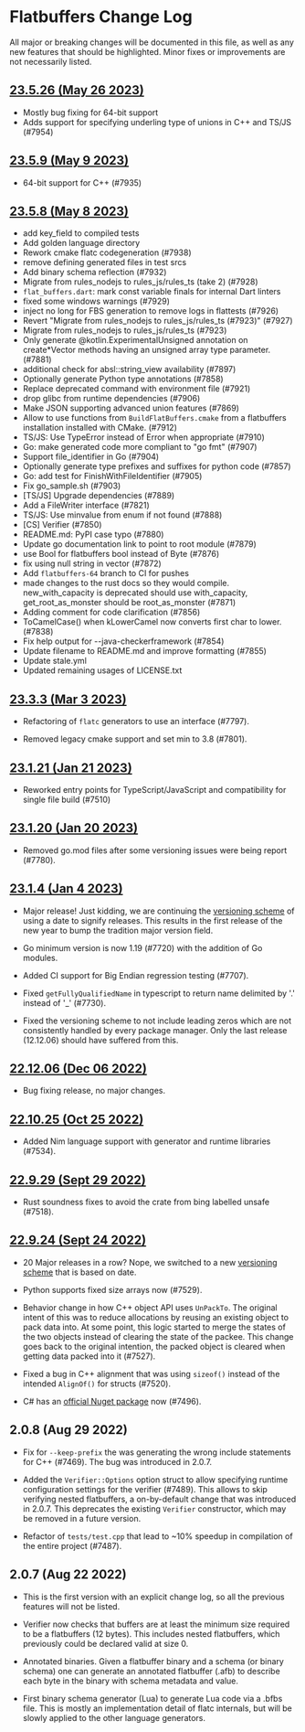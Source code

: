 # Flatbuffers Change Log

All major or breaking changes will be documented in this file, as well as any
new features that should be highlighted. Minor fixes or improvements are not
necessarily listed.

## [23.5.26 (May 26 2023)](https://github.com/google/flatbuffers/releases/tag/v23.5.26)

* Mostly bug fixing for 64-bit support
* Adds support for specifying underling type of unions in C++ and TS/JS (#7954)

## [23.5.9 (May 9 2023)](https://github.com/google/flatbuffers/releases/tag/v23.5.9)

* 64-bit support for C++ (#7935)

## [23.5.8 (May 8 2023)](https://github.com/google/flatbuffers/releases/tag/v23.5.8)

* add key_field to compiled tests
* Add golden language directory
* Rework cmake flatc codegeneration (#7938)
* remove defining generated files in test srcs
* Add binary schema reflection (#7932)
* Migrate from rules_nodejs to rules_js/rules_ts (take 2) (#7928)
* `flat_buffers.dart`: mark const variable finals for internal Dart linters
* fixed some windows warnings (#7929)
* inject no long for FBS generation to remove logs in flattests (#7926)
* Revert "Migrate from rules_nodejs to rules_js/rules_ts (#7923)" (#7927)
* Migrate from rules_nodejs to rules_js/rules_ts (#7923)
* Only generate @kotlin.ExperimentalUnsigned annotation on create*Vector methods having an unsigned array type parameter. (#7881)
* additional check for absl::string_view availability (#7897)
* Optionally generate Python type annotations (#7858)
* Replace deprecated command with environment file (#7921)
* drop glibc from runtime dependencies (#7906)
* Make JSON supporting advanced union features (#7869)
* Allow to use functions from `BuildFlatBuffers.cmake` from a flatbuffers installation installed with CMake. (#7912)
* TS/JS: Use TypeError instead of Error when appropriate (#7910)
* Go: make generated code more compliant to "go fmt" (#7907)
* Support file_identifier in Go (#7904)
* Optionally generate type prefixes and suffixes for python code (#7857)
* Go: add test for FinishWithFileIdentifier (#7905)
* Fix go_sample.sh (#7903)
* [TS/JS] Upgrade dependencies (#7889)
* Add a FileWriter interface (#7821)
* TS/JS: Use minvalue from enum if not found (#7888)
* [CS] Verifier (#7850)
* README.md: PyPI case typo (#7880)
* Update go documentation link to point to root module (#7879)
* use Bool for flatbuffers bool instead of Byte (#7876)
* fix using null string in vector (#7872)
* Add `flatbuffers-64` branch to CI for pushes
* made changes to the rust docs so they would compile. new_with_capacity is deprecated should use with_capacity, get_root_as_monster should be root_as_monster (#7871)
* Adding comment for code clarification (#7856)
* ToCamelCase() when kLowerCamel now converts first char to lower. (#7838)
* Fix help output for --java-checkerframework (#7854)
* Update filename to README.md and improve formatting (#7855)
* Update stale.yml
* Updated remaining usages of LICENSE.txt

## [23.3.3 (Mar 3 2023)](https://github.com/google/flatbuffers/releases/tag/v23.3.3)

* Refactoring of `flatc` generators to use an interface (#7797).

* Removed legacy cmake support and set min to 3.8 (#7801).

## [23.1.21 (Jan 21 2023)](https://github.com/google/flatbuffers/releases/tag/v23.1.20)

* Reworked entry points for TypeScript/JavaScript and compatibility for single
  file build (#7510)

## [23.1.20 (Jan 20 2023)](https://github.com/google/flatbuffers/releases/tag/v23.1.20)

* Removed go.mod files after some versioning issues were being report (#7780).

## [23.1.4 (Jan 4 2023)](https://github.com/google/flatbuffers/releases/tag/v23.1.4)

* Major release! Just kidding, we are continuing the
  [versioning scheme](https://github.com/google/flatbuffers/wiki/Versioning) of
  using a date to signify releases. This results in the first release of the new
  year to bump the tradition major version field.

* Go minimum version is now 1.19 (#7720) with the addition of Go modules.

* Added CI support for Big Endian regression testing (#7707).

* Fixed `getFullyQualifiedName` in typescript to return name delimited by '.'
  instead of '_' (#7730).

* Fixed the versioning scheme to not include leading zeros which are not
  consistently handled by every package manager. Only the last release
  (12.12.06) should have suffered from this.

## [22.12.06 (Dec 06 2022)](https://github.com/google/flatbuffers/releases/tag/v22.12.06)

* Bug fixing release, no major changes.

## [22.10.25 (Oct 25 2022)](https://github.com/google/flatbuffers/releases/tag/v22.10.25)

* Added Nim language support with generator and runtime libraries (#7534).

## [22.9.29 (Sept 29 2022)](https://github.com/google/flatbuffers/releases/tag/v22.9.29)

* Rust soundness fixes to avoid the crate from bing labelled unsafe (#7518).

## [22.9.24 (Sept 24 2022)](https://github.com/google/flatbuffers/releases/tag/v22.9.24)

* 20 Major releases in a row? Nope, we switched to a new
  [versioning scheme](https://github.com/google/flatbuffers/wiki/Versioning)
  that is based on date.

* Python supports fixed size arrays now (#7529).

* Behavior change in how C++ object API uses `UnPackTo`. The original intent of
  this was to reduce allocations by reusing an existing object to pack data
  into. At some point, this logic started to merge the states of the two objects
  instead of clearing the state of the packee. This change goes back to the
  original intention, the packed object is cleared when getting data packed into
  it (#7527).

* Fixed a bug in C++ alignment that was using `sizeof()` instead of the intended
  `AlignOf()` for structs (#7520).

* C# has an
  [official Nuget package](https://www.nuget.org/packages/Google.FlatBuffers)
  now (#7496).

## 2.0.8 (Aug 29 2022)

* Fix for `--keep-prefix` the was generating the wrong include statements for
  C++ (#7469). The bug was introduced in 2.0.7.

* Added the `Verifier::Options` option struct to allow specifying runtime
  configuration settings for the verifier (#7489). This allows to skip verifying
  nested flatbuffers, a on-by-default change that was introduced in 2.0.7. This
  deprecates the existing `Verifier` constructor, which may be removed in a
  future version.

* Refactor of `tests/test.cpp` that lead to ~10% speedup in compilation of the
  entire project (#7487).

## 2.0.7 (Aug 22 2022)

* This is the first version with an explicit change log, so all the previous
  features will not be listed.

* Verifier now checks that buffers are at least the minimum size required to be
  a flatbuffers (12 bytes). This includes nested flatbuffers, which previously
  could be declared valid at size 0.

* Annotated binaries. Given a flatbuffer binary and a schema (or binary schema)
  one can generate an annotated flatbuffer (.afb) to describe each byte in the
  binary with schema metadata and value.

* First binary schema generator (Lua) to generate Lua code via a .bfbs file.
  This is mostly an implementation detail of flatc internals, but will be slowly
  applied to the other language generators.
